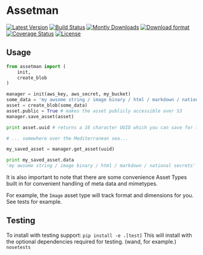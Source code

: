 # Assetman

[![Latest Version](https://pypip.in/v/assetman/badge.png)](https://pypi.python.org/pypi/assetman/)
[![Build Status](https://travis-ci.org/petermelias/assetman.png?branch=master)](https://travis-ci.org/petermelias/assetman)
[![Montly Downloads](https://pypip.in/d/assetman/badge.png?month)](https://pypi.python.org/pypi/assetman)
[![Download format](https://pypip.in/format/assetman/badge.png)](https://pypi.python.org/pypi/assetman/)
[![Coverage Status](https://coveralls.io/repos/petermelias/assetman/badge.png?branch=master)](https://coveralls.io/r/petermelias/assetman?branch=master)
[![License](https://pypip.in/license/assetman/badge.png)](https://pypi.python.org/pypi/assetman/)


## Usage
```python
from assetman import (
	init, 
	create_blob
)

manager = init(aws_key, aws_secret, my_bucket)
some_data = 'my awsome string / image binary / html / markdown / national secrets'
asset = create_blob(some_data)
asset.public = True # makes the asset publicly accessible over S3
manager.save_asset(asset)

print asset.uuid # returns a 16 character UUID which you can save for later

# ... somewhere over the Mediterranean sea...

my_saved_asset = manager.get_asset(uuid)

print my_saved_asset.data
'my awsome string / image binary / html / markdown / national secrets'
```

It is also important to note that there are some convenience Asset Types built in for convenient handling
of meta data and mimetypes.

For example, the ```Image``` asset type will track format and dimensions for you. See tests for example.

## Testing

To install with testing support: ``` pip install -e .[test] ```
This will install with the optional dependencies required for testing. (wand, for example.)
``` nosetests ```